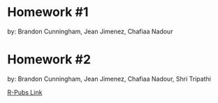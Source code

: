 # Homework #1

by: Brandon Cunningham, Jean Jimenez, Chafiaa Nadour


# Homework #2

by: Brandon Cunningham, Jean Jimenez, Chafiaa Nadour, Shri Tripathi

[R-Pubs Link](http://rpubs.com/sleepysloth12/1240729)

